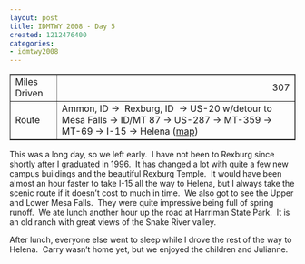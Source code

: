 ```yaml
---
layout: post
title: IDMTWY 2008 - Day 5
created: 1212476400
categories:
- idmtwy2008
---
```

<p>
<table width="0" cellspacing="1" cellpadding="1" border="1">
    <tbody>
        <tr>
            <td>Miles Driven</td>
            <td align="right">307</td>
        </tr>
        <tr>
            <td>Route</td>
            <td>Ammon, ID -&gt;&nbsp; Rexburg, ID&nbsp; -&gt; US-20 w/detour to Mesa Falls -&gt; ID/MT 87 -&gt; US-287 -&gt; MT-359 -&gt; MT-69 -&gt; I-15 -&gt; Helena (<a href="http://maps.google.com/maps?f=d&amp;hl=en&amp;geocode=4239672397718034033,44.155750,-111.289430&amp;saddr=1920+Dove+Dr,+Idaho+Falls,+ID+83406&amp;daddr=Rexburg,+ID+to:ID-47+%4044.155750,+-111.289430+to:3923+Ed+Rose+Dr.,+helena,+mt&amp;mra=pr&amp;via=2&amp;sll=43.529795,-111.410625&amp;sspn=9.66695,9.42627&amp;ie=UTF8&amp;ll=45.537137,-111.895752&amp;spn=4.670799,4.713135&amp;t=p&amp;z=7">map</a>)</td>
        </tr>
    </tbody>
</table>
</p>
<p>This was a long day, so we left early.&nbsp; I have not been to Rexburg since shortly after I graduated in 1996.&nbsp; It has changed a lot with quite a few new campus buildings and the beautiful <st1:place w:st="on"><st1:placename w:st="on">Rexburg</st1:placename> <st1:placetype w:st="on">Temple</st1:placetype></st1:place>.<span style="">&nbsp; </span>It would have been almost an hour faster to take I-15 all the way to <st1:city w:st="on"><st1:place w:st="on">Helena</st1:place></st1:city>, but I always take the scenic route if it doesn&rsquo;t cost to much in time.<span style="">&nbsp; </span>We also got to see the Upper and <st1:place w:st="on"><st1:placename w:st="on">Lower</st1:placename> <st1:placename w:st="on">Mesa</st1:placename>  <st1:placetype w:st="on">Falls</st1:placetype></st1:place>.<span style="">&nbsp; </span>They were quite impressive being full of spring runoff.<span style="">&nbsp; </span>We ate lunch another hour up the road at Harriman <st1:placetype w:st="on">State Park</st1:placetype>.<span style="">&nbsp; </span>It is an old ranch with great views of the <st1:place w:st="on">Snake River</st1:place> valley.<span style="">&nbsp; </span></p>
<p class="MsoNormal">After lunch, everyone else went to sleep while I drove the rest of the way to <st1:city w:st="on"><st1:place w:st="on">Helena</st1:place></st1:city>.<span style="">&nbsp; </span>Carry wasn&rsquo;t home yet, but we enjoyed the children and Julianne.</p>

